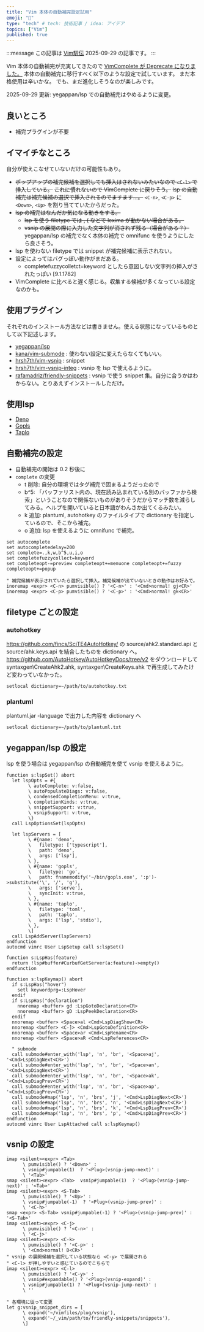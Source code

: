 ```yaml
---
title: "Vim 本体の自動補完設定試用"
emoji: "🦁"
type: "tech" # tech: 技術記事 / idea: アイデア
topics: ["Vim"]
published: true
---
```


:::message
この記事は [Vim駅伝](https://vim-jp.org/ekiden/) 2025-09-29 の記事です。
:::

Vim 本体の自動補完が充実してきたので [VimComplete が Deprecate になりました。](https://github.com/girishji/vimcomplete/commit/e60622ed084892321b96721edaa0a76c973afce8)
本体の自動補完に移行すべく以下のような設定で試しています。
まだ本格使用は辛いかな。
でも、まだ進化しそうなのが楽しみです。

2025-09-29 更新: yegappan/lsp での自動補完はやめるように変更。

## 良いところ

- 補完プラグインが不要

## イマイチなところ

自分が使えこなせていないだけの可能性もあり。

- ~~ポップアップの補完候補を選択しても挿入はされないみたいなので `<C-l>` で挿入している。~~
  ~~これに慣れないので VimComplete に戻りそう。~~
  ~~lsp の自動補完は補完候補の選択で挿入されるのでますます…。~~
  `<C-n>`, `<C-p>` に `<Down>`, `<Up>` を割り当てていたからだった。
- ~~lsp の補完はなんだか気になる動きをする。~~
  - ~~lsp を使う filetype では , ( などで lexima が動かない場合がある。~~
  - ~~vsnip の展開の際に入力した文字列が消されず残る（場合がある？）~~
  yegappan/lsp の補完でなく本体の補完で omnifunc を使うようにしたら良さそう。
- lsp を使わない filetype では snippet が補完候補に表示されない。
- 設定によってはバグっぽい動作がまだある。
  - completefuzzycolletct=keyword としたら意図しない文字列の挿入がされたっぽい [9.1.1782]
- VimComplete に比べると遅く感じる。収集する候補が多くなっている設定なのかも。

## 使用プラグイン

それぞれのインストール方法などは書きません。使える状態になっているものとして以下記述します。

- [yegappan/lsp](https://github.com/yegappan/lsp)
- [kana/vim-submode](https://github.com/kana/vim-submode) : 使わない設定に変えたらなくてもいい。
- [hrsh7th/vim-vsnip](https://github.com/hrsh7th/vim-vsnip) : snippet
- [hrsh7th/vim-vsnip-integ](https://github.com/hrsh7th/vim-vsnip-integ) : vsnip を lsp で使えるように。
- [rafamadriz/friendly-snippets](https://github.com/rafamadriz/friendly-snippets) : vsnip で使う snippet 集。自分に合うかはわからない。とりあえずインストールしただけ。

## 使用lsp

- [Deno](https://deno.com)
- [Gopls](https://go.dev/gopls/)
- [Taplo](https://taplo.tamasfe.dev/)

## 自動補完の設定

- 自動補完の開始は 0.2 秒後に
- `complete` の変更
  - t 削除: 自分の環境ではタグ補完で固まるようだったので
  - b^5: 「バッファリスト内の、現在読み込まれている別のバッファから検索」ということなので関係ないものがありそうだからマッチ数を減らしてみる。ヘルプを開いていると日本語がわんさか出てくるみたい。
  - k 追加: plantuml, autohotkey のファイルタイプで dictionary を指定しているので、そこから補完。
  - o 追加: lsp を使えるように omnifunc で補完。

```Vim:vimrc
set autocomplete
set autocompletedelay=200
set complete=.,k,w,b^5,u,i,o
set completefuzzycollect=keyword
set completeopt-=preview completeopt+=menuone completeopt+=fuzzy completeopt+=popup

" 補完候補が表示されていたら選択して挿入。補完候補が出ていないときの動作はお好みで。
inoremap <expr> <C-n> pumvisible() ? '<C-n>' : '<Cmd>normal! gj<CR>'
inoremap <expr> <C-p> pumvisible() ? '<C-p>' : '<Cmd>normal! gk<CR>'
```

## filetype ごとの設定

### autohotkey

https://github.com/fincs/SciTE4AutoHotkey/ の source/ahk2.standard.api と source/ahk.keys.api を結合したものを dictionary へ。
https://github.com/AutoHotkey/AutoHotkeyDocs/tree/v2 をダウンロードして syntaxgen\CreateAhk2.ahk, syntaxgen\CreateKeys.ahk で再生成してみたけど変わっていなかった。

```Vim:~/_vim/after/ftplugin/autohotkey.vim
setlocal dictionary=~/path/to/autohotkey.txt
```

### plantuml

plantuml.jar -language で出力した内容を dictionary へ

```Vim:~/_vim/after/ftplugin/plantuml.vim
setlocal dictionary=~/path/to/plantuml.txt
```

## yegappan/lsp の設定

lsp を使う場合は yegappan/lsp の自動補完を使て vsnip を使えるように。

```Vim:lsp.vim
function s:lspSet() abort
  let lspOpts = #{
        \ autoComplete: v:false,
        \ autoPopulateDiags: v:false,
        \ condensedCompletionMenu: v:true,
        \ completionKinds: v:true,
        \ snippetSupport: v:true,
        \ vsnipSupport: v:true,
        \}
  call LspOptionsSet(lspOpts)

  let lspServers = [
        \ #{name: 'deno',
        \   filetype: ['typescript'],
        \   path: 'deno',
        \   args: ['lsp'],
        \ },
        \ #{name: 'gopls',
        \   filetype: 'go',
        \   path: fnamemodify('~/bin/gopls.exe', ':p')->substitute('\', '/', 'g'),
        \   args: ['serve'],
        \   syncInit: v:true,
        \ },
        \ #{name: 'taplo',
        \   filetype: 'toml',
        \   path: 'taplo',
        \   args: ['lsp', 'stdio'],
        \ },
        \]
  call LspAddServer(lspServers)
endfunction
autocmd vimrc User LspSetup call s:lspSet()

function s:LspHas(feature)
  return !lsp#buffer#CurbufGetServer(a:feature)->empty()
endfunction

function s:lspKeymap() abort
  if s:LspHas("hover")
    setl keywordprg=:LspHover
  endif
  if s:LspHas("declaration")
    nnoremap <buffer> gd :LspGotoDeclaration<CR>
    nnoremap <buffer> gD :LspPeekDeclaration<CR>
  endif
  nnoremap <buffer> <Space>al <Cmd>LspDiagShow<CR>
  nnoremap <buffer> <C-]> <Cmd>LspGotoDefinition<CR>
  nnoremap <buffer> <Space>ar <Cmd>LspRename<CR>
  nnoremap <buffer> <Space>aR <Cmd>LspReferences<CR>

  " submode
  call submode#enter_with('lsp', 'n', 'br', '<Space>aj', '<Cmd>LspDiagNext<CR>')
  call submode#enter_with('lsp', 'n', 'br', '<Space>an', '<Cmd>LspDiagNext<CR>')
  call submode#enter_with('lsp', 'n', 'br', '<Space>ak', '<Cmd>LspDiagPrev<CR>')
  call submode#enter_with('lsp', 'n', 'br', '<Space>ap', '<Cmd>LspDiagPrev<CR>')
  call submode#map('lsp', 'n', 'brs', 'j', '<Cmd>LspDiagNext<CR>')
  call submode#map('lsp', 'n', 'brs', 'n', '<Cmd>LspDiagNext<CR>')
  call submode#map('lsp', 'n', 'brs', 'k', '<Cmd>LspDiagPrev<CR>')
  call submode#map('lsp', 'n', 'brs', 'p', '<Cmd>LspDiagPrev<CR>')
endfunction
autocmd vimrc User LspAttached call s:lspKeymap()
```

## vsnip の設定

```Vim:vsnip.vim
imap <silent><expr> <Tab>
      \ pumvisible() ? '<Down>' :
      \ vsnip#jumpable(1)  ? '<Plug>(vsnip-jump-next)' :
      \ '<Tab>'
smap <silent><expr> <Tab>  vsnip#jumpable(1)  ? '<Plug>(vsnip-jump-next)' : '<Tab>'
imap <silent><expr> <S-Tab>
      \ pumvisible() ? '<Up>' :
      \ vsnip#jumpable(-1)  ? '<Plug>(vsnip-jump-prev)' :
      \ '<C-h>'
smap <expr> <S-Tab> vsnip#jumpable(-1) ? '<Plug>(vsnip-jump-prev)' : '<S-Tab>'
imap <silent><expr> <C-j>
      \ pumvisible() ? '<C-n>' :
      \ '<C-j>'
imap <silent><expr> <C-k>
      \ pumvisible() ? '<C-p>' :
      \ '<Cmd>normal! D<CR>'
" vsnip の展開候補を選択している状態なら <C-y> で展開される
" <C-l> が押しやすいと感じているのでこちらで
imap <silent><expr> <C-l>
      \ pumvisible() ? '<C-y>' :
      \ vsnip#expandable() ? '<Plug>(vsnip-expand)' :
      \ vsnip#jumpable(1) ? '<Plug>(vsnip-jump-next)' :
      \ ''

" 各環境に従って変更
let g:vsnip_snippet_dirs = [
      \ expand('~/vimfiles/plug/vsnip'),
      \ expand('~/_vim/path/to/friendly-snippets/snippets'),
      \]
```

